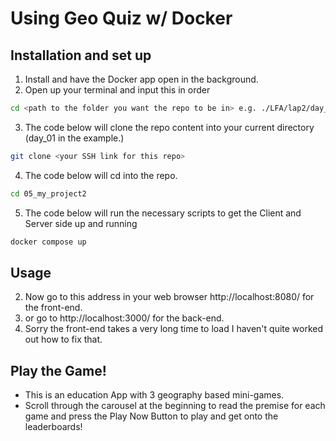 # Using Geo Quiz w/ Docker

## Installation and set up
1. Install and have the Docker app open in the background.
2. Open up your terminal and input this in order
```sh
cd <path to the folder you want the repo to be in> e.g. ./LFA/lap2/day_01/
```
3. The code below will clone the repo content into your current directory (day_01 in the example.)
```sh
git clone <your SSH link for this repo>
```
4. The code below will cd into the repo.
```sh
cd 05_my_project2
``` 
5. The code below will run the necessary scripts to get the Client and Server side up and running
```sh
docker compose up
```


## Usage
2. Now go to this address in your web browser http://localhost:8080/ for the front-end.
3. or go to http://localhost:3000/ for the back-end.
4. Sorry the front-end takes a very long time to load I haven't quite worked out how to fix that.

## Play the Game!
- This is an education App with 3 geography based mini-games. 
- Scroll through the carousel at the beginning to read the premise for each game and press the Play Now Button to play and get onto the leaderboards!
